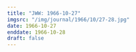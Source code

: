 ```yaml
---
title: "JWW: 1966-10-27"
imgsrc: "/img/journal/1966/10/27-28.jpg"
date: 1966-10-27
enddate: 1966-10-28
draft: false
---
```


<!-- fix pre-formatted input -->

